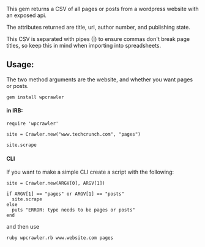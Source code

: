 
This gem returns a CSV of all pages or posts from a wordpress website with an exposed api.

The attributes returned are title, url, author number, and publishing state.

This CSV is separated with pipes (|) to ensure commas don't break page titles, so keep this in mind when importing into spreadsheets.

## Usage:

The two method arguments are the website, and whether you want pages or posts.

`gem install wpcrawler`

#### in IRB:

```
require 'wpcrawler'

site = Crawler.new("www.techcrunch.com", "pages")

site.scrape
```

#### CLI

If you want to make a simple CLI create a script with the following:

``` 
site = Crawler.new(ARGV[0], ARGV[1])

if ARGV[1] == "pages" or ARGV[1] == "posts"
  site.scrape
else
  puts "ERROR: type needs to be pages or posts"
end 
```

and then use 

`ruby wpcrawler.rb www.website.com pages`


